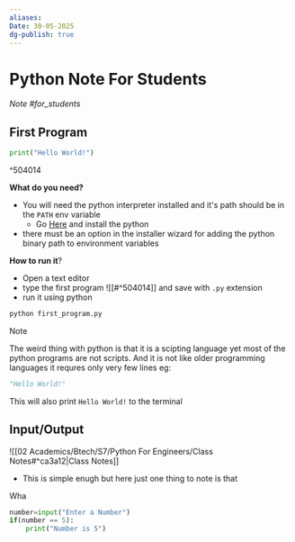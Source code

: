```yaml
---
aliases: 
Date: 30-05-2025
dg-publish: true
---
```

# Python Note For Students
 *Note #for_students* 

## First Program

```python
print("Hello World!")
```

^504014

**What do you need?** 
- You will need the python interpreter installed and it's path should be in the `PATH` env variable 
	- Go [Here](https://www.python.org/) and install the python 
- there must be an option in the installer wizard for adding the python binary path to environment variables 

**How to run it**?
- Open a text editor 
- type the first program ![[#^504014]] and save with `.py` extension
- run it using python
```bash
python first_program.py
```

>[!Note] 
>The weird thing with python is that it is a scipting language yet most of the python programs are not scripts. And it is not like older programming languages it requres only very few lines eg:
>```python
>"Hello World!"
>``` 
>This will also print `Hello World!` to the terminal


## Input/Output

![[02 Academics/Btech/S7/Python For Engineers/Class Notes#^ca3a12|Class Notes]]

- This is simple enugh but here just one thing to note is that 


Wha
```python
number=input("Enter a Number")
if(number == 5):
	print("Number is 5")
```